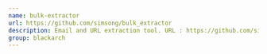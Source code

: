 ```yaml
---
name: bulk-extractor
url: https://github.com/simsong/bulk_extractor
description: Email and URL extraction tool. URL : https://github.com/simsong/bulk_extractor Groups : blackarch blackarch-forensic blackarch-misc
group: blackarch
---
```

